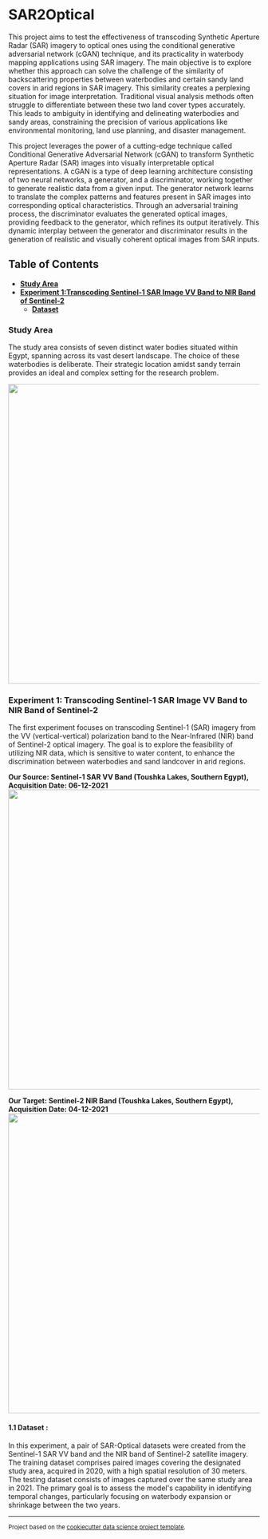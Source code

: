SAR2Optical
==============================

This project aims to test the effectiveness of transcoding Synthetic Aperture Radar (SAR) imagery to optical ones using the conditional generative adversarial network (cGAN) technique, and its practicality in waterbody mapping applications using SAR imagery. The main objective is to explore whether this approach can solve the challenge of the similarity of backscattering properties between waterbodies and certain sandy land covers in arid regions in SAR imagery. This similarity creates a perplexing situation for image interpretation. Traditional visual analysis methods often struggle to differentiate between these two land cover types accurately. This leads to ambiguity in identifying and delineating waterbodies and sandy areas, constraining the precision of various applications like environmental monitoring, land use planning, and disaster management.

This project leverages the power of a cutting-edge technique called Conditional Generative Adversarial Network (cGAN) to transform Synthetic Aperture Radar (SAR) images into visually interpretable optical representations. A cGAN is a type of deep learning architecture consisting of two neural networks, a generator, and a discriminator, working together to generate realistic data from a given input. The generator network learns to translate the complex patterns and features present in SAR images into corresponding optical characteristics. Through an adversarial training process, the discriminator evaluates the generated optical images, providing feedback to the generator, which refines its output iteratively. This dynamic interplay between the generator and discriminator results in the generation of realistic and visually coherent optical images from SAR inputs.

## Table of Contents
- [**Study Area**](#study_area)
- [**Experiment 1:Transcoding Sentinel-1 SAR Image VV Band to NIR Band of Sentinel-2**](#vv_b8)
   - [**Dataset**](#b8_dataset)

### Study Area <a name="study_area"></a>

The study area consists of seven distinct water bodies situated within Egypt, spanning across its vast desert landscape. The choice of these waterbodies is deliberate. Their strategic location amidst sandy terrain provides an ideal and complex setting for the research problem.

<img src= "https://github.com/MuhammedM294/SAR2Optical/assets/89984604/32a0c77f-b514-40d7-8386-c2ded27852e7" width = "750" height = "600" />

 
### Experiment 1: Transcoding Sentinel-1 SAR Image VV Band to NIR Band of Sentinel-2 <a name ="vv_b8"></a>

The first experiment focuses on transcoding Sentinel-1 (SAR) imagery from the VV (vertical-vertical) polarization band to the Near-Infrared (NIR) band of Sentinel-2 optical imagery. The goal is to explore the feasibility of utilizing NIR data, which is sensitive to water content, to enhance the discrimination between waterbodies and sand landcover in arid regions. 


**Our Source: Sentinel-1 SAR VV Band (Toushka Lakes, Southern Egypt), Acquisition Date: 06-12-2021**
<img src= "https://github.com/MuhammedM294/SAR2Optical/assets/89984604/11d51ae8-2734-4925-8589-f31bfbd93a89" width = "800" height = "600" />

**Our Target: Sentinel-2 NIR Band (Toushka Lakes, Southern Egypt), Acquisition Date: 04-12-2021**
<img src= "https://github.com/MuhammedM294/SAR2Optical/assets/89984604/ab0a7f63-cf29-4a8b-9a45-127e40a324c4" width = "800" height = "600" />

#### 1.1 Dataset <a name ="b8_dataset"></a>: 
In this experiment, a pair of SAR-Optical datasets were created from the Sentinel-1 SAR VV band  and the NIR band of Sentinel-2 satellite imagery. The training dataset comprises paired images covering the designated study area, acquired in 2020, with a high spatial resolution of 30 meters. The testing dataset consists of images captured over the same study area in 2021. The primary goal is to assess the model's capability in identifying temporal changes, particularly focusing on waterbody expansion or shrinkage between the two years.














--------

<p><small>Project based on the <a target="_blank" href="https://drivendata.github.io/cookiecutter-data-science/">cookiecutter data science project template</a>. 
